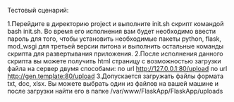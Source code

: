 Тестовый сценарий:

1.Перейдите в директорию project и выполните init.sh скрипт командой bash init.sh. Во время его исполнения вам будет необходимо ввести пароль для того, чтобы установить необходимые пакеты python, flask, mod_wsgi для третьей версии питона и выполнить остальные команды скрипта для развертывания приложения.
2.После исполнения данного скрипта вы можете получить html страницу с возможностью загрузки файла на сервер двумя способами:
    по url http://127.0.0.1:80/upload
    по url http://gen.template:80/upload
3.Допускается загружать файлы формата txt, doc, xlsx. Вы можете выбрать один из файлов на вашей машине и после загрузки найти его в папке /var/www/FlaskApp/FlaskApp/uploads
